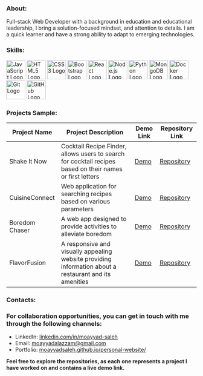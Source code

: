 ### About:
Full-stack Web Developer with a background in education and educational leadership, I bring a solution-focused mindset, and attention to details. I am a quick learner and have a strong ability to adapt to emerging technologies.
### Skills:
<div>
  <img src="https://upload.wikimedia.org/wikipedia/commons/thumb/6/6a/JavaScript-logo.png/200px-JavaScript-logo.png" alt="JavaScript Logo" width="50" height="50" />
  <img src="https://upload.wikimedia.org/wikipedia/commons/thumb/6/61/HTML5_logo_and_wordmark.svg/800px-HTML5_logo_and_wordmark.svg.png" alt="HTML5 Logo" width="50" height="50" />
  <img src="https://upload.wikimedia.org/wikipedia/commons/d/d5/CSS3_logo_and_wordmark.svg" alt="CSS3 Logo" width="50" height="50" />
  <img src="https://upload.wikimedia.org/wikipedia/commons/thumb/b/b2/Bootstrap_logo.svg/1200px-Bootstrap_logo.svg.png" alt="Bootstrap Logo" width="50" height="50" />
  <img src="https://upload.wikimedia.org/wikipedia/commons/thumb/a/a7/React-icon.svg/1200px-React-icon.svg.png" alt="React Logo" width="50" height="50" />
    <img src="https://upload.wikimedia.org/wikipedia/commons/thumb/d/d9/Node.js_logo.svg/1200px-Node.js_logo.svg.png" alt="Node.js Logo" width="50" height="50" />
  <img src="https://cdn-images-1.medium.com/max/871/1*d2zLEjERsrs1Rzk_95QU9A.png" alt="Python Logo" width="50" height="50" />
  <img src="https://upload.wikimedia.org/wikipedia/commons/thumb/9/93/MongoDB_Logo.svg/2560px-MongoDB_Logo.svg.png" alt="MongoDB Logo" width="50" height="50" />
  <img src="https://miro.medium.com/v2/resize:fit:1050/1*acfAKaDI7uv5GyFnJmiPhA.png" alt="Docker Logo" width="50" height="50" />
  <img src="https://upload.wikimedia.org/wikipedia/commons/thumb/3/3f/Git_icon.svg/2000px-Git_icon.svg.png" alt="Git Logo" width="50" height="50" />
  <img src="https://upload.wikimedia.org/wikipedia/commons/thumb/9/91/Octicons-mark-github.svg/2000px-Octicons-mark-github.svg.png" alt="GitHub Logo" width="50" height="50" />
</div>

### **Projects Sample:**

| Project Name         | Project Description                                                                                                         | Demo Link                                            | Repository Link                                               |
|----------------------|-----------------------------------------------------------------------------------------------------------------------------|------------------------------------------------------|---------------------------------------------------------------|
| Shake It Now         | Cocktail Recipe Finder, allows users to search for cocktail recipes based on their names or first letters             | [Demo](https://shakeitnow-9a83bc5ee7b3.herokuapp.com) | [Repository](https://github.com/moayyadsaleh/shake-it-now)   |
| CuisineConnect       | Web application for searching recipes based on various parameters                                                          | [Demo](https://guarded-beyond-18137-3e79800ee5ec.herokuapp.com) | [Repository](https://github.com/moayyadsaleh/cuisine-connect) |
| Boredom Chaser       | A web app designed to provide activities to alleviate boredom                                                       | [Demo](https://rocky-fjord-05045-0c5be76abaaa.herokuapp.com) | [Repository](https://github.com/moayyadsaleh/boredom-chaser) |
| FlavorFusion         | A responsive and visually appealing website providing information about a restaurant and its amenities                  | [Demo](https://moayyadsaleh.github.io/restaurant-website-template/) | [Repository](https://github.com/moayyadsaleh/restaurant-website-template) |

### Contacts:

### **For collaboration opportunities, you can get in touch with me through the following channels:**
- LinkedIn: [linkedin.com/in/moayyad-saleh](https://www.linkedin.com/in/moayyad-saleh/)
- Email: moayyadalazzam@gmail.com
- Portfolio: [moayyadsaleh.github.io/personal-website/](https://moayyadsaleh.github.io/personal-website/)


**Feel free to explore the repositories, as each one represents a project I have worked on and contains a live demo link.**
